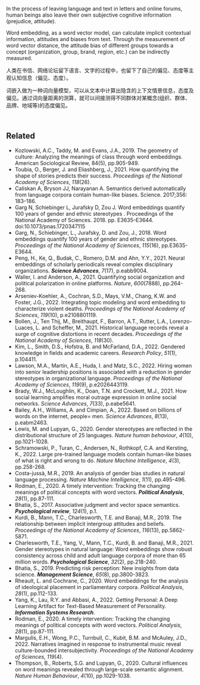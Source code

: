 In the process of leaving language and text in letters and online forums, human beings also leave their own subjective cognitive information (prejudice, attitude).

Word embedding, as a word vector model,  can calculate implicit contextual information, attitudes and biases from text. Through the measurement of word vector distance, the attitude bias of different groups towards a concept (organization, group, brand, region, etc.) can be indirectly measured.

人类在书信、网络论坛留下语言、文字的过程中，也留下了自己的偏见、态度等主观认知信息（偏见、态度）。

词嵌入做为一种词向量模型，可以从文本中计算出隐含的上下文情景信息，态度及偏见。通过词向量距离的测算，就可以间接测得不同群体对某概念(组织、群体、品牌、地域等)的态度偏见。


<br>

## Related
- Kozlowski, A.C., Taddy, M. and Evans, J.A., 2019. The geometry of culture: Analyzing the meanings of class through word embeddings. American Sociological Review, 84(5), pp.905-949.
- Toubia, O., Berger, J. and Eliashberg, J., 2021. How quantifying the shape of stories predicts their success. *Proceedings of the National Academy of Sciences*, *118*(26).
- Caliskan A, Bryson JJ, Narayanan A. Semantics derived automatically from language corpora contain human-like biases. Science. 2017;356: 183–186.
- Garg N, Schiebinger L, Jurafsky D, Zou J. Word embeddings quantify 100 years of gender and ethnic stereotypes . Proceedings of the National Academy of Sciences. 2018. pp. E3635–E3644. doi:10.1073/pnas.1720347115
- Garg, N., Schiebinger, L., Jurafsky, D. and Zou, J., 2018. Word embeddings quantify 100 years of gender and ethnic stereotypes. *Proceedings of the National Academy of Sciences*, *115*(16), pp.E3635-E3644.
- Peng, H., Ke, Q., Budak, C., Romero, D.M. and Ahn, Y.Y., 2021. Neural embeddings of scholarly periodicals reveal complex disciplinary organizations. ***Science Advances***, *7*(17), p.eabb9004.
- Waller, I. and Anderson, A., 2021. Quantifying social organization and political polarization in online platforms. *Nature*, *600*(7888), pp.264-268.
- Arseniev-Koehler, A., Cochran, S.D., Mays, V.M., Chang, K.W. and Foster, J.G., 2022. Integrating topic modeling and word embedding to characterize violent deaths. *Proceedings of the National Academy of Sciences*, *119*(10), p.e2108801119.
- Bollen, J., Ten Thij, M., Breithaupt, F., Barron, A.T., Rutter, L.A., Lorenzo-Luaces, L. and Scheffer, M., 2021. Historical language records reveal a surge of cognitive distortions in recent decades. *Proceedings of the National Academy of Sciences*, *118*(30).
- Kim, L., Smith, D.S., Hofstra, B. and McFarland, D.A., 2022. Gendered knowledge in fields and academic careers. *Research Policy*, *51*(1), p.104411.
- Lawson, M.A., Martin, A.E., Huda, I. and Matz, S.C., 2022. Hiring women into senior leadership positions is associated with a reduction in gender stereotypes in organizational language. *Proceedings of the National Academy of Sciences*, *119*(9), p.e2026443119.
- Brady, W.J., McLoughlin, K., Doan, T.N. and Crockett, M.J., 2021. How social learning amplifies moral outrage expression in online social networks. *Science Advances*, *7*(33), p.eabe5641.
- Bailey, A.H., Williams, A. and Cimpian, A., 2022. Based on billions of words on the internet, people= men. *Science Advances*, *8*(13), p.eabm2463.
- Lewis, M. and Lupyan, G., 2020. Gender stereotypes are reflected in the distributional structure of 25 languages. *Nature human behaviour*, *4*(10), pp.1021-1028.
- Schramowski, P., Turan, C., Andersen, N., Rothkopf, C.A. and Kersting, K., 2022. Large pre-trained language models contain human-like biases of what is right and wrong to do. *Nature Machine Intelligence*, *4*(3), pp.258-268.
- Costa-jussà, M.R., 2019. An analysis of gender bias studies in natural language processing. *Nature Machine Intelligence*, *1*(11), pp.495-496.
- Rodman, E., 2020. A timely intervention: Tracking the changing meanings of political concepts with word vectors. ***Political Analysis***, *28*(1), pp.87-111.
- Bhatia, S., 2017. Associative judgment and vector space semantics. ***Psychological review***, *124*(1), p.1.
- Kurdi, B., Mann, T.C., Charlesworth, T.E. and Banaji, M.R., 2019. The relationship between implicit intergroup attitudes and beliefs. *Proceedings of the National Academy of Sciences*, *116*(13), pp.5862-5871.
- Charlesworth, T.E., Yang, V., Mann, T.C., Kurdi, B. and Banaji, M.R., 2021. Gender stereotypes in natural language: Word embeddings show robust consistency across child and adult language corpora of more than 65 million words. ***Psychological Science***, *32*(2), pp.218-240.
- Bhatia, S., 2019. Predicting risk perception: New insights from data science. ***Management Science***, *65*(8), pp.3800-3823.
- Rheault, L. and Cochrane, C., 2020. Word embeddings for the analysis of ideological placement in parliamentary corpora. *Political Analysis*, *28*(1), pp.112-133.
- Yang, K., Lau, R.Y. and Abbasi, A., 2022. Getting Personal: A Deep Learning Artifact for Text-Based Measurement of Personality. ***Information Systems Research***.
- Rodman, E., 2020. A timely intervention: Tracking the changing meanings of political concepts with word vectors. *Political Analysis*, *28*(1), pp.87-111.
- Margulis, E.H., Wong, P.C., Turnbull, C., Kubit, B.M. and McAuley, J.D., 2022. Narratives imagined in response to instrumental music reveal culture-bounded intersubjectivity. *Proceedings of the National Academy of Sciences*, *119*(4). 
- Thompson, B., Roberts, S.G. and Lupyan, G., 2020. Cultural influences on word meanings revealed through large-scale semantic alignment. *Nature Human Behaviour*, *4*(10), pp.1029-1038.



